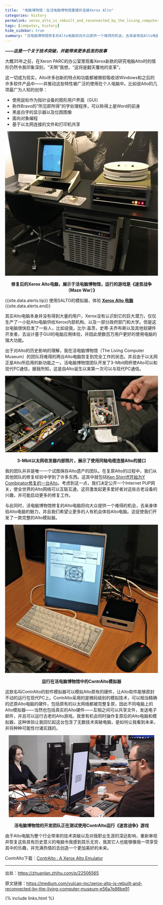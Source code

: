 ```yaml
---
title:  "电脑博物馆：在活电脑博物馆重建并连接Xerox Alto"
categories: history
permalink: xerox_alto_is_rebuilt_and_reconnected_by_the_living_computer_museum.html
tags: [computer, history]
hide_sidebar: true
summary: "活电脑博物馆修复的Alto电脑将向大众提供一个难得的机会，去亲身体验Alto电脑的魅力，并且我们希望让更多的人有机会体验Alto电脑。"
---
```


***——这是一个关于技术突破，并能带来更多启发的故事***

大概35年之前，在Xeron PARC的办公室里观看Xerox新款的研究电脑Alto时的情形仍然令我印象深刻，“天啊”我想，“这将是翻天覆地的变革”。

这一切成为现实，Alto许多创新的特点和功能都被微软吸收进Windows和之后的许多软件产品中——并推动这些特性被广泛的使用在个人电脑中。比如说Alto的几项最广为人知的创举：

- 使用鼠标作为指针设备的图形用户界面（GUI）
- 称作Bravo的“所见即所得”的字处理程序，可以称得上是Word的前身
- 黑底白字的显示器以及位图图像
- 面向对象编程
- 基于以太网连接的文件和打印机共享

<div align="center">
    <a href="../images/dnbwg/xerox_alto_is_rebuilt_and_reconnected_by_the_living_computer_museum_01.jpg">
        <img src="../images/dnbwg/xerox_alto_is_rebuilt_and_reconnected_by_the_living_computer_museum_01.jpg"/>
    </a>
    <p><b>修复后的Xerox Alto电脑，展示于活电脑博物馆，运行的游戏是《迷宫战争（Maze War）》</b></p>
</div>

{{site.data.alerts.tip}}
使用SALTO的模拟器，体验 <b><a href='{{ "/player.html?machine=salto" | prepend: site.computer_museum_base_url }}' target='_blank'>Xerox Alto 电脑</a></b>
{{site.data.alerts.end}}

其实Alto电脑本身并没有得到大量的用户，Xerox没有认识到它的巨大潜力，仅仅生产了一小批Alto电脑供给Xerox内部机构、以及一部分政府部门和大学。但是这台电脑很快启发了一些人，比如说我，比尔·盖茨，史蒂·夫乔布斯以及其他软硬件开发者，去设计基于GUI的电脑应用体验，并因此使数百万用户更好的使用电脑的强大功能。

出于对Alto的历史影响的理解，我在活电脑博物馆（The Living Computer Museum）的团队将难得的两台Alto电脑恢复到完全工作的状态。并且由于以太网正是Alto所启用的新功能之一。活电脑博物馆团队开发了3-Mbit网桥使Alto可以和现代PC通信，据我所知，这是自Alto诞生以来第一次可以与现代PC通信。

<div align="center">
    <a href="../images/dnbwg/xerox_alto_is_rebuilt_and_reconnected_by_the_living_computer_museum_02.jpg">
        <img src="../images/dnbwg/xerox_alto_is_rebuilt_and_reconnected_by_the_living_computer_museum_02.jpg"/>
    </a>
    <p><b>3-Mbit以太网收发器内部照片，展示了使用同轴电缆连接Alto的接口</b></p>
</div>

我的团队并非是唯一一个试图保存Alto遗产的团队。在复原Alto的过程中，我们从其他团队的修复经验中学到了许多东西。这其中就包括[Ken Shirriff开始为Y Combinator修复的一台Alto](http://www.righto.com/2016/06/y-combinators-xerox-alto-restoring.html)。考虑到这一点，我们决定公开一个Internet PUP网关，使全世界的Alto网络可以互联互通，这将激发起更多爱好者对这些古老设备的兴趣，并可能启动更多的修复工作。

与此同时，活电脑博物馆修复的Alto电脑将向大众提供一个难得的机会，去亲身体验Alto电脑的魅力，并且我们希望让更多的人有机会体验Alto电脑。这促使我们开发了一款完整的Alto模拟器。

<div align="center">
    <a href="../images/dnbwg/xerox_alto_is_rebuilt_and_reconnected_by_the_living_computer_museum_03.jpg">
        <img src="../images/dnbwg/xerox_alto_is_rebuilt_and_reconnected_by_the_living_computer_museum_03.jpg"/>
    </a>
    <p><b>运行在活电脑博物馆中的ContrAlto模拟器</b></p>
</div>

这款名叫ContrAlto的软件模拟器可以模拟Alto原有的硬件，让Alto软件能够原封不动的运行在现代PC上。ContrAlto采用的是微码级别的模拟技术，可以相当精确的还原Alto电脑的硬件，包括原有的以太网络都被完整复原，因此不同电脑上的Alto模拟器——当然也包括真实的Alto硬件——互相之间可以共享文件，发送电子邮件，并且可以运行古老的Alto游戏。我曾有机会同时操作复原后的Alto电脑和模拟器，这种体验让我回忆起这台包含了无数技术突破电脑，是如何让我看到未来，并将种种可能性付诸实践的。

<div align="center">
    <a href="../images/dnbwg/xerox_alto_is_rebuilt_and_reconnected_by_the_living_computer_museum_04.gif">
        <img src="../images/dnbwg/xerox_alto_is_rebuilt_and_reconnected_by_the_living_computer_museum_04.gif"/>
    </a>
    <p><b>活电脑博物馆的开发团队正在测试使用ContrAlto运行《迷宫战争》游戏</b></p>
</div>

由于Alto电脑为整个行业带来的技术突破以及对我职业生涯的深远影响，重新审视并恢复这些具有历史意义的电脑令我感到其乐无穷，我其它人也能够像我一项享受其中的乐趣，并充满热情的去创造一个更加美好的未来。

ContrAlto下载：[ContrAlto : A Xerox Alto Emulator](https://www.livingcomputermuseum.org/Online-Systems/Press.aspx)

---------

出处：https://zhuanlan.zhihu.com/p/22506565

原文链接：https://medium.com/vulcan-inc/xerox-alto-is-rebuilt-and-reconnected-by-the-living-computer-museum-e56a7e86be91

{% include links.html %}
